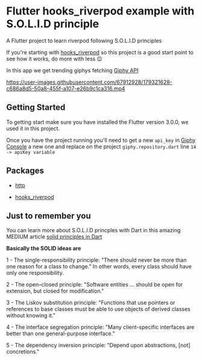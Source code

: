 # Flutter hooks_riverpod example with S.O.L.I.D principle

A Flutter project to learn riverpod following S.O.L.I.D principles

If you're starting with [hooks_riverpod](https://pub.dev/packages/hooks_riverpod) so this project is a good start point to see how it works, do more with less 😉

In this app we get trending giphys fetching [Giphy API](https://giphy.com)



https://user-images.githubusercontent.com/67912928/179321628-c686a8d5-50a8-455f-a107-e26b9c1ca316.mp4



## Getting Started

To getting start make sure you have installed the Flutter version 3.0.0, we used it in this project.

Once you have the project running you'll need to get a new `api_key` in [Giphy Console](https://developers.giphy.com) a new one and replace on the project `giphy.repository.dart` line `14 -> apiKey variable`


## Packages 

- [http](https://pub.dev/packages/http)

- [hooks_riverpod](https://pub.dev/packages/hooks_riverpod)

## Just to remember you

You can learn more about S.O.L.I.D princples with Dart in this amazing MEDIUM article [solid principles in Dart](https://medium.flutterdevs.com/s-o-l-i-d-principles-in-dart-e6c0c8d1f8f1) 

**Basically the SOLID ideas are**

1 - The single-responsibility principle: "There should never be more than one reason for a class to change." In other words, every class should have only one responsibility.

2 - The open–closed principle: "Software entities ... should be open for extension, but closed for modification."

3 - The Liskov substitution principle: "Functions that use pointers or references to base classes must be able to use objects of derived classes without knowing it."

4 - The interface segregation principle: "Many client-specific interfaces are better than one general-purpose interface."

5 - The dependency inversion principle: "Depend upon abstractions, [not] concretions."
